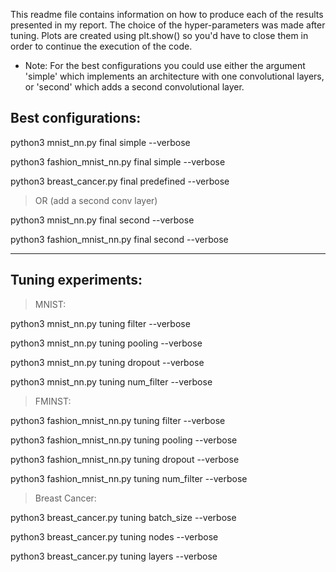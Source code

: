 
This readme file contains information on how to produce each
of the results presented in my report. The choice of the
hyper-parameters was made after tuning. Plots are created 
using plt.show() so you'd have to close them in order to 
continue the execution of the code.

* Note: For the best configurations you could use either 
the argument 'simple' which implements an architecture with
one convolutional layers, or 'second' which adds a second
convolutional layer.

Best configurations:
------------------------------------------------------

python3 mnist_nn.py final simple --verbose

python3 fashion_mnist_nn.py final simple --verbose

python3 breast_cancer.py final predefined --verbose

> OR (add a second conv layer)

python3 mnist_nn.py final second --verbose

python3 fashion_mnist_nn.py final second --verbose


------------------------------------------------------
Tuning experiments:
------------------------------------------------------
> MNIST:

python3 mnist_nn.py tuning filter --verbose

python3 mnist_nn.py tuning pooling --verbose

python3 mnist_nn.py tuning dropout --verbose

python3 mnist_nn.py tuning num_filter --verbose

> FMINST: 

python3 fashion_mnist_nn.py tuning filter --verbose

python3 fashion_mnist_nn.py tuning pooling --verbose

python3 fashion_mnist_nn.py tuning dropout --verbose

python3 fashion_mnist_nn.py tuning num_filter --verbose


> Breast Cancer:

python3 breast_cancer.py tuning batch_size --verbose

python3 breast_cancer.py tuning nodes --verbose

python3 breast_cancer.py tuning layers --verbose




